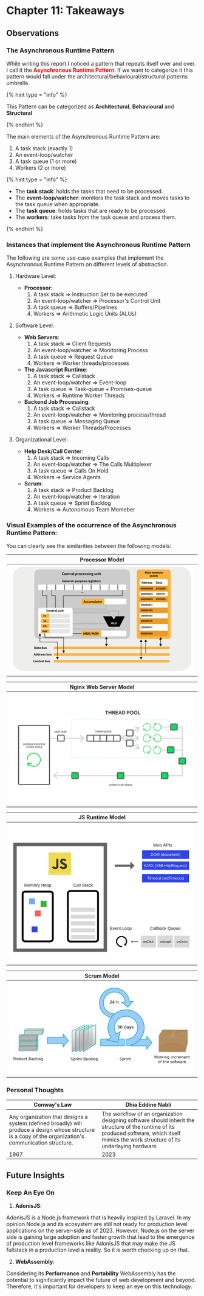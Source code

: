 # Chapter 11: Takeaways

## Observations

### The Asynchronous Runtime Pattern

While writing this report I noticed a pattern that repeats itself over and over. I call it the <span style="color:red;">**Asynchronous Runtime Pattern**</span>. If we want to categorize it this pattern would fall under the architectural/behavioural/structural patterns umbrella.

{% hint type = "info" %}

This Pattern can be categorized as **Architectural**, **Behavioural** and **Structural**

{% endhint %}

The main elements of the Asynchronous Runtime Pattern are:

1. A task stack (exactly 1)
2. An event-loop/watcher
3. A task queue (1 or more)
4. Workers (2 or more)

{% hint type = "info" %}

* The **task stack**: holds the tasks that need to be processed.
* The **event-loop/watcher**: monitors the task stack and moves tasks to the task queue when appropriate.
* The **task queue**: holds tasks that are ready to be processed.
* The **workers**: take tasks from the task queue and process them.

{% endhint %}

### Instances that implement the Asynchronous Runtime Pattern

The following are some use-case examples that implement the Asynchronous Runtime Pattern on different levels of abstraction.
 
1. Hardware Level:
    - **Processor**:
        1. A task stack => Instruction Set to be executed
        2. An event-loop/watcher => Processor's Control Unit
        3. A task queue => Buffers/Pipelines
        4. Workers => Arithmetic Logic Units (ALUs)
      
2. Software Level:
   - **Web Servers**:
       1. A task stack => Client Requests
       2. An event-loop/watcher => Monitoring Process
       3. A task queue => Request Queue
       4. Workers => Worker threads/processes
   - **The Javascript Runtime**:
       1. A task stack => Callstack
       2. An event-loop/watcher => Event-loop
       3. A task queue => Task-queue + Promises-queue
       4. Workers => Runtime Worker Threads 
   - **Backend Job Processing**:
       1. A task stack => Callstack
       2. An event-loop/watcher => Monitoring process/thread
       3. A task queue => Messaging Queue
       4. Workers => Worker Threads/Processes 

3. Organizational Level:
   - **Help Desk/Call Center**:
       1. A task stack => Incoming Calls
       2. An event-loop/watcher => The Calls Multiplexer
       3. A task queue => Calls On Hold
       4. Workers => Service Agents 
   - **Scrum**:
     1. A task stack => Product Backlog
     2. An event-loop/watcher => Iteration
     3. A task queue => Sprint Backlog
     4. Workers => Autonomous Team Memeber

### Visual Examples of the occurrence of the Asynchronous Runtime Pattern:

You can clearly see the similarities between the following models:

| Processor Model                   | 
|-----------------------------------| 
|  ![processor_model](./processor_model.svg)  |

| Nginx Web Server Model          | 
|---------------------------------| 
| ![nginx_model](./nginx_model.png) |

| JS Runtime Model                          | 
|-------------------------------------------| 
| ![js_runtime](./js_runtime.png) |

| Scrum Model                               | 
|-------------------------------------------| 
| ![scurm_process](./scrum_process.svg.png) |


### Personal Thoughts 


| Conway's Law                                                                                                                                            | Dhia Eddine Nabli                                                                                                                                                                            |
|---------------------------------------------------------------------------------------------------------------------------------------------------------|----------------------------------------------------------------------------------------------------------------------------------------------------------------------------------------------|
| Any organization that designs a system (defined broadly) will produce a design whose structure is a copy of the organization's communication structure. | The workflow of an organization designing software should inherit the structure of the runtime of its produced software, which itself mimics the work structure of its underlaying hardware. |
| 1967                                                                                                                                                    | 2023                                                                                                                                                                                         |


## Future Insights

### Keep An Eye On

1. **AdonisJS**:

AdonisJS is a Node.js framework that is heavily inspired by Laravel. In my opinion Node.js and its ecosystem are still not ready for production level applications on the server-side as of 2023. However, Node.js on the server side is gaining large adoption and faster growth that lead to the emergence of production level frameworks like AdonisJS that may make the JS fullstack in a production level a reality. So it is worth checking up on that.   

2. **WebAssembly**:

Considering its **Performance** and **Portability** WebAssembly has the potential to significantly impact the future of web development and beyond. Therefore, it's important for developers to keep an eye on this technology.